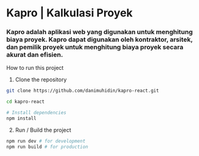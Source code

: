 # Kapro | Kalkulasi Proyek
### Kapro adalah aplikasi web yang digunakan untuk menghitung biaya proyek. Kapro dapat digunakan oleh kontraktor, arsitek, dan pemilik proyek untuk menghitung biaya proyek secara akurat dan efisien.

How to run this project
1. Clone the repository
```bash
git clone https://github.com/danimuhidin/kapro-react.git

cd kapro-react

# Install dependencies
npm install
```

2. Run / Build the project
```bash
npm run dev # for development
npm run build # for production
```

